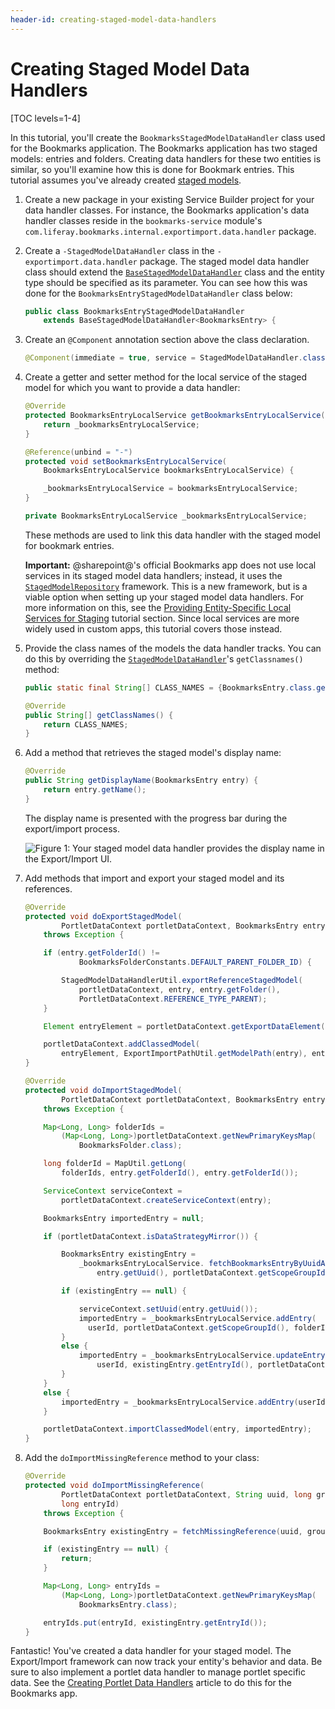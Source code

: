 ```yaml
---
header-id: creating-staged-model-data-handlers
---
```


# Creating Staged Model Data Handlers

[TOC levels=1-4]

In this tutorial, you'll create the `BookmarksStagedModelDataHandler` class used
for the Bookmarks application. The Bookmarks application has two staged models:
entries and folders. Creating data handlers for these two entities is similar,
so you'll examine how this is done for Bookmark entries. This tutorial assumes
you've already created
[staged models](/docs/7-2/frameworks/-/knowledge_base/f/developing-staged-models).

1.  Create a new package in your existing Service Builder project for your data
    handler classes. For instance, the Bookmarks application's data handler
    classes reside in the `bookmarks-service` module's
    `com.liferay.bookmarks.internal.exportimport.data.handler` package.

2.  Create a `-StagedModelDataHandler` class in the `-exportimport.data.handler`
    package. The staged model data handler class should extend the
    [`BaseStagedModelDataHandler`](@platform-ref@/7.1-latest/javadocs/portal-kernel/com/liferay/exportimport/kernel/lar/BaseStagedModelDataHandler.html)
    class and the entity type should be specified as its parameter. You can see
    how this was done for the `BookmarksEntryStagedModelDataHandler` class
    below:

    ```java
    public class BookmarksEntryStagedModelDataHandler
        extends BaseStagedModelDataHandler<BookmarksEntry> {
    ```

3.  Create an `@Component` annotation section above the class declaration.

    ```java
    @Component(immediate = true, service = StagedModelDataHandler.class)
    ```

4.  Create a getter and setter method for the local service of the staged model
    for which you want to provide a data handler:

    ```java
    @Override
    protected BookmarksEntryLocalService getBookmarksEntryLocalService() {
        return _bookmarksEntryLocalService;
    }

    @Reference(unbind = "-")
    protected void setBookmarksEntryLocalService(
        BookmarksEntryLocalService bookmarksEntryLocalService) {

        _bookmarksEntryLocalService = bookmarksEntryLocalService;
    }

    private BookmarksEntryLocalService _bookmarksEntryLocalService;
    ```

    These methods are used to link this data handler with the staged model for
    bookmark entries.

    **Important:** @sharepoint@'s official Bookmarks app does not use local
    services in its staged model data handlers; instead, it uses the
    [`StagedModelRepository`](@app-ref@/web-experience/latest/javadocs/com/liferay/exportimport/staged/model/repository/StagedModelRepository.html)
    framework. This is a new framework, but is a viable option when setting up
    your staged model data handlers. For more information on this, see the
    [Providing Entity-Specific Local Services for Staging](/docs/7-2/frameworks/-/knowledge_base/f/providing-entity-specific-local-services-for-export-import)
    tutorial section. Since local services are more widely used in custom apps,
    this tutorial covers those instead.

5.  Provide the class names of the models the data handler tracks. You can do
    this by overriding the
    [`StagedModelDataHandler`](@platform-ref@/7.1-latest/javadocs/portal-kernel/com/liferay/exportimport/kernel/lar/StagedModelDataHandler.html)'s
    `getClassnames()` method:

    ```java
    public static final String[] CLASS_NAMES = {BookmarksEntry.class.getName()};

    @Override
    public String[] getClassNames() {
        return CLASS_NAMES;
    }
    ```

6.  Add a method that retrieves the staged model's display name:

    ```java
    @Override
    public String getDisplayName(BookmarksEntry entry) {
        return entry.getName();
    }
    ```

    The display name is presented with the progress bar during the export/import
    process.

    ![Figure 1: Your staged model data handler provides the display name in the Export/Import UI.](../../../../images/staged-model-display-name.png)

7.  Add methods that import and export your staged model and its references.

    ```java
    @Override
    protected void doExportStagedModel(
            PortletDataContext portletDataContext, BookmarksEntry entry)
        throws Exception {

        if (entry.getFolderId() !=
                BookmarksFolderConstants.DEFAULT_PARENT_FOLDER_ID) {

            StagedModelDataHandlerUtil.exportReferenceStagedModel(
                portletDataContext, entry, entry.getFolder(),
                PortletDataContext.REFERENCE_TYPE_PARENT);
        }

        Element entryElement = portletDataContext.getExportDataElement(entry);

        portletDataContext.addClassedModel(
            entryElement, ExportImportPathUtil.getModelPath(entry), entry);
    }

    @Override
    protected void doImportStagedModel(
            PortletDataContext portletDataContext, BookmarksEntry entry)
        throws Exception {

        Map<Long, Long> folderIds =
            (Map<Long, Long>)portletDataContext.getNewPrimaryKeysMap(
                BookmarksFolder.class);

        long folderId = MapUtil.getLong(
            folderIds, entry.getFolderId(), entry.getFolderId());

        ServiceContext serviceContext =
            portletDataContext.createServiceContext(entry);

        BookmarksEntry importedEntry = null;

        if (portletDataContext.isDataStrategyMirror()) {

            BookmarksEntry existingEntry =
                _bookmarksEntryLocalService. fetchBookmarksEntryByUuidAndGroupId(
                    entry.getUuid(), portletDataContext.getScopeGroupId());

            if (existingEntry == null) {

                serviceContext.setUuid(entry.getUuid());
                importedEntry = _bookmarksEntryLocalService.addEntry(					
                  userId, portletDataContext.getScopeGroupId(), folderId, entry.getName(), entry.getUrl(), entry.getDescription(), serviceContext);
            }
            else {
                importedEntry = _bookmarksEntryLocalService.updateEntry(
                    userId, existingEntry.getEntryId(), portletDataContext.getScopeGroupId(), folderId, entry.getName(), entry.getUrl(), entry.getDescription(),	serviceContext);
            }
        }
        else {
            importedEntry = _bookmarksEntryLocalService.addEntry(userId, portletDataContext.getScopeGroupId(), folderId,entry.getName(), entry.getUrl(), entry.getDescription(),	serviceContext);
        }

        portletDataContext.importClassedModel(entry, importedEntry);
    }
    ```

8.  Add the `doImportMissingReference` method to your class:

    ```java
    @Override
    protected void doImportMissingReference(
            PortletDataContext portletDataContext, String uuid, long groupId,
            long entryId)
        throws Exception {

        BookmarksEntry existingEntry = fetchMissingReference(uuid, groupId);

        if (existingEntry == null) {
            return;
        }

        Map<Long, Long> entryIds =
            (Map<Long, Long>)portletDataContext.getNewPrimaryKeysMap(
                BookmarksEntry.class);

        entryIds.put(entryId, existingEntry.getEntryId());
    }
    ```

Fantastic! You've created a data handler for your staged model. The
Export/Import framework can now track your entity's behavior and data. Be sure
to also implement a portlet data handler to manage portlet specific data. See
the
[Creating Portlet Data Handlers](/docs/7-2/frameworks/-/knowledge_base/f/creating-portlet-data-handlers)
article to do this for the Bookmarks app.
